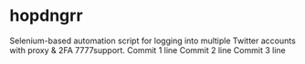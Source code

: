 # hopdngrr
Selenium-based automation script for logging into multiple Twitter accounts with proxy &amp; 2FA  7777support.
Commit 1 line
Commit 2 line
Commit 3 line
